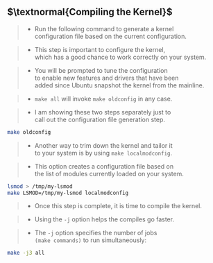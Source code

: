 ## $\textnormal{Compiling the Kernel}$

> - Run the following command to generate a kernel <br />
    configuration file based on the current configuration.

> - This step is important to configure the kernel, <br />
    which has a good chance to work correctly on your system.

> - You will be prompted to tune the configuration <br />
    to enable new features and drivers that have been <br />
    added since Ubuntu snapshot the kernel from the mainline.

> - `make all` will invoke `make oldconfig` in any case.

> - I am showing these two steps separately just to <br />
    call out the configuration file generation step.

```sh
make oldconfig
```

> - Another way to trim down the kernel and tailor it <br />
    to your system is by using `make localmodconfig`.

> - This option creates a configuration file based on <br />
    the list of modules currently loaded on your system.

```sh
lsmod > /tmp/my-lsmod
make LSMOD=/tmp/my-lsmod localmodconfig
```

> - Once this step is complete, it is time to compile the kernel.

> - Using the `-j` option helps the compiles go faster.

> - The `-j` option specifies the number of jobs <br />
    `(make commands)` to run simultaneously:

```sh
make -j3 all
```
